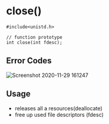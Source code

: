 # close()

```
#include<unistd.h>

// function prototype
int close(int fdesc);
```

## Error Codes
![Screenshot 2020-11-29 161247](https://user-images.githubusercontent.com/44167922/100539614-bf6ef780-325d-11eb-9769-4da153cd0400.png)

## Usage
- releases all a resources(deallocate)
- free up used file descriptors (fdesc)